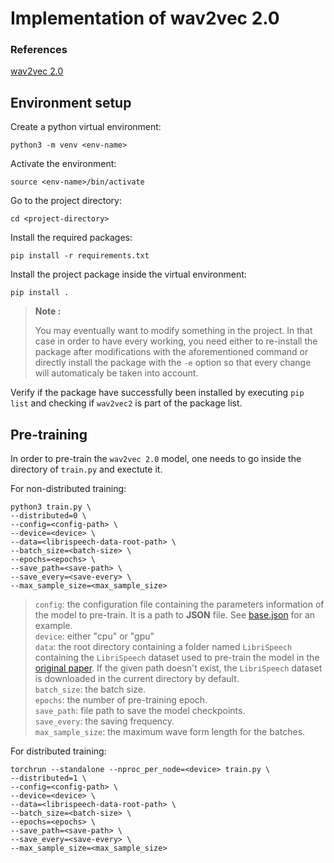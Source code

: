# Implementation of wav2vec 2.0
### References
[wav2vec 2.0](https://arxiv.org/pdf/2006.11477.pdf)

## Environment setup
Create a python virtual environment:
```
python3 -m venv <env-name>
```

Activate the environment:
```
source <env-name>/bin/activate
```
Go to the project directory:
```
cd <project-directory>
```

Install the required packages:
```
pip install -r requirements.txt
```

Install the project package inside the virtual environment:
```
pip install .
```
> **Note :**
> 
> You may eventually want to modify something in the project. In that case in order to have every working, you need either to re-install the package after modifications with the aforementioned command or directly install the package with the ``-e`` option so that every change will automaticaly be taken into account.
>

Verify if the package have successfully been installed by executing `pip list` and checking if `wav2vec2` is part of the package list.


## Pre-training

In order to pre-train the `wav2vec 2.0` model, one needs to go inside the directory of `train.py` and exectute it.

For non-distributed training:

```
python3 train.py \
--distributed=0 \
--config=<config-path> \
--device=<device> \
--data=<librispeech-data-root-path> \
--batch_size=<batch-size> \
--epochs=<epochs> \
--save_path=<save-path> \
--save_every=<save-every> \
--max_sample_size=<max_sample_size>
```
> `config`: the configuration file containing the parameters information of the model to pre-train. It is a path to **JSON** file. See [base.json](./wav2vec2/configs/base.json) for an example.\
> `device`: either "cpu" or "gpu"\
> `data`: the root directory containing a folder named `LibriSpeech` containing the `LibriSpeech` dataset used to pre-train the model in the [original paper](https://arxiv.org/pdf/2006.11477.pdf). If the given path doesn't exist, the `LibriSpeech` dataset is downloaded in the current directory by default.\
> `batch_size`: the batch size.\
> `epochs`: the number of pre-training epoch.\
> `save_path`: file path to save the model checkpoints.\
> `save_every`: the saving frequency.\
> `max_sample_size`: the maximum wave form length for the batches.

For distributed training:
```
torchrun --standalone --nproc_per_node=<device> train.py \
--distributed=1 \
--config=<config-path> \
--device=<device> \
--data=<librispeech-data-root-path> \
--batch_size=<batch-size> \
--epochs=<epochs> \
--save_path=<save-path> \
--save_every=<save-every> \
--max_sample_size=<max_sample_size>
```